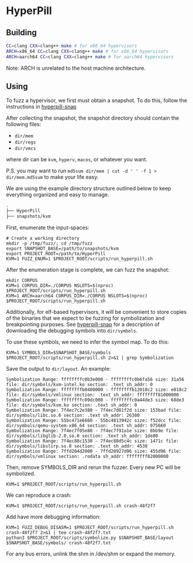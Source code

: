 HyperPill
=========

Building
--------
```bash
CC=clang CXX=clang++ make # for x86_64 hypervisors
ARCH=x86_64 CC=clang CXX=clang++ make # for x86_64 hypervisors
ARCH=aarch64 CC=clang CXX=clang++ make # for aarch64 hypervisors
```

Note: ARCH is unrelated to the host machine architecture.

Using
--------

To fuzz a hypervisor, we first must obtain a snapshot.
To do this, follow the instructions in [hyperpill-snap](hyperpill-snap/)

After collecting the snapshot, the snapshot directory should contain the
following files:
* `dir/mem`
* `dir/regs`
* `dir/vmcs`

where dir can be `kvm`, `hyperv`, `macos`, or whatever you want.

P.S. you may want to run `md5sum dir/mem | cut -d ' ' -f 1 > dir/mem.md5sum` to
make your life easy.

We are using the example directory structure outlined below to keep everything
organized and easy to manage.

``` bash
.
├── HyperPill
├── snapshots/kvm
```

First, enumerate the input-spaces:

```
# Create a working directory
mkdir -p /tmp/fuzz/; cd /tmp/fuzz
export SNAPSHOT_BASE=/path/to/snapshots/kvm
export PROJECT_ROOT=/path/to/HyperPill
KVM=1 FUZZ_ENUM=1 $PROJECT_ROOT/scripts/run_hyperpill.sh
```

After the enumeration stage is complete, we can fuzz the snapshot:

```
mkdir CORPUS
KVM=1 CORPUS_DIR=./CORPUS NSLOTS=$(nproc) $PROJECT_ROOT/scripts/run_hyperpill.sh
KVM=1 ARCH=aarch64 CORPUS_DIR=./CORPUS NSLOTS=$(nproc) $PROJECT_ROOT/scripts/run_hyperpill.sh
```

Additionally, for elf-based hypervisors, it will be convenient to store copies
of the binaries that we expect to be fuzzing for symbolization and breakpointing
purposes. See [hyperpill-snap](hyperpill-snap/) for a description of downloading
the debugging symbols into `dir/symbols`.

To use these symbols, we need to infer the symbol map. To do this:

```
KVM=1 SYMBOLS_DIR=$SNAPSHOT_BASE/symbols $PROJECT_ROOT/scripts/run_hyperpill.sh 2>&1 | grep Symbolization
```

Save the output to `dir/layout`. An example:

```
Symbolization Range: ffffffffc0b3e000 - ffffffffc0b6fa56 size: 31a56 file: dir/symbols/kvm-intel.ko section: .text sh_addr: 0
Symbolization Range: ffffffffb0400000 - ffffffffb12018c2 size: e018c2 file: dir/symbols/vmlinux section: .text sh_addr: ffffffff81000000
Symbolization Range: ffffffffc09dc000 - ffffffffc0a44de3 size: 68de3 file: dir/symbols/kvm.ko section: .text sh_addr: 0
Symbolization Range: 7f4ec7c2e380 - 7f4ec7d81f2d size: 153bad file: dir/symbols/libc.so.6 section: .text sh_addr: 26380
Symbolization Range: 55bc471e6660 - 55bc4813942c size: f52dcc file: dir/symbols/qemu-system-x86_64 section: .text sh_addr: 975660
Symbolization Range: 7f4ec7f05e80 - 7f4ec7f91a1e size: 8bb9e file: dir/symbols/libglib-2.0.so.0 section: .text sh_addr: 1de80
Symbolization Range: 7f4ec88c1530 - 7f4ec88d5c4c size: 1471c file: dir/symbols/libslirp.so.0 section: .text sh_addr: 4530
Symbolization Range: 7ffd204d2000 - 7ffd20927d96 size: 455d96 file: dir/symbols/vmlinux section: .rodata sh_addr: ffffffff82000000
```

Then, remove SYMBOLS_DIR and rerun the fuzzer. Every new PC will be symbolized.

```
KVM=1 $PROJECT_ROOT/scripts/run_hyperpill.sh
```

We can reproduce a crash:

```
KVM=1 $PROJECT_ROOT/scripts/run_hyperpill.sh crash-48f2f7
```

Add have more debugging information:

```
KVM=1 FUZZ_DEBUG_DISASM=1 $PROJECT_ROOT/scripts/run_hyperpill.sh crash-48f2f7 2>&1 | tee crash-48f2f7.txt
python3 $PROJECT_ROOT/scripts/symbolize.py $SNAPSHOT_BASE/layout $SNAPSHOT_BASE/symbols/ crash-48f2f7.txt
```

For any bus errors, unlink the shm in /dev/shm or expand the memory.
